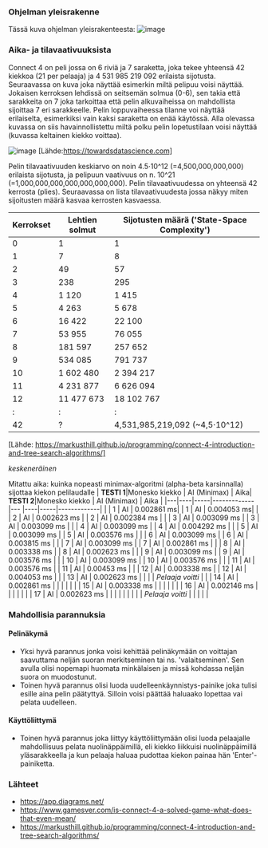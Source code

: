 ### Ohjelman yleisrakenne
Tässä kuva ohjelman yleisrakenteesta:
![image](https://user-images.githubusercontent.com/101586122/206666355-02a0e92a-a7db-4e49-8c82-215186bd4833.png)
 

### Aika- ja tilavaativuuksista
Connect 4 on peli jossa on 6 riviä ja 7 saraketta, joka tekee yhteensä 42 kiekkoa (21 per pelaaja) ja 4 531 985 219 092 erilaista sijotusta. Seuraavassa on kuva joka näyttää esimerkin miltä pelipuu voisi näyttää. Jokaisen kerroksen lehdissä on seitsemän solmua (0-6), sen takia että sarakkeita on 7 joka tarkoittaa että pelin alkuvaiheissa on mahdollista sijoittaa 7 eri sarakkeelle. Pelin loppuvaiheessa tilanne voi näyttää erilaiselta, esimerkiksi vain kaksi saraketta on enää käytössä. Alla olevassa kuvassa on siis havainnollistettu miltä polku pelin lopetustilaan voisi näyttää (kuvassa keltainen kiekko voittaa).

![image](https://user-images.githubusercontent.com/101586122/204755578-27d0e0dc-dc1d-4b6c-9eee-aa76753460cc.png) [Lähde:https://towardsdatascience.com]

Pelin tilavaativuuden keskiarvo on noin 4.5⋅10^12 (=4,500,000,000,000) erilaista sijotusta, ja pelipuun vaativuus on n. 10^21 (=1,000,000,000,000,000,000,000). Pelin tilavaativuudessa on yhteensä 42 kerrosta (plies). Seuraavassa on lista tilavaativuudesta jossa näkyy miten sijoitusten määrä kasvaa kerrosten kasvaessa.

| Kerrokset | Lehtien solmut | Sijotusten määrä ('State-Space Complexity') |
|---|----|---|
| 0 | 1 | 1 |
| 1 | 7 | 8 | 
| 2 | 49 | 57 | 
| 3 |  238 | 295 | 
| 4 | 1 120 | 1 415 | 
| 5 | 4 263 | 5 678 | 
| 6 | 16 422 | 22 100 | 
| 7 | 53 955 | 76 055 | 
| 8 | 181 597 | 257 652 | 
| 9 | 534 085 | 791 737 |
| 10 | 1 602 480 | 2 394 217 |
| 11 | 4 231 877 | 6 626 094 |
| 12 | 11 477 673 | 18 102 767 |
| : | : | : |
| 42 | ? | 4,531,985,219,092 (~4,5⋅10^12) |

[Lähde: https://markusthill.github.io/programming/connect-4-introduction-and-tree-search-algorithms/]

*keskeneräinen*

Mitattu aika: kuinka nopeasti minimax-algoritmi (alpha-beta karsinnalla) sijottaa kiekon pelilaudalle
| **TESTI 1**|Monesko kiekko | AI (Minimax) | Aika| **TESTI 2**|Monesko kiekko | AI (Minimax) | Aika |
|---|----|-----|-------------|--- |----|-----|-------------|
| | 1 | AI | 0.002861 ms|    | 1 | AI | 0.004053 ms|
| | 2 | AI |  0.002623 ms |  | 2 | AI | 0.002384 ms |
| | 3 | AI | 0.003099 ms |   | 3 | AI | 0.003099 ms |
| | 4 | AI | 0.003099 ms |   | 4 | AI |  0.004292 ms |
| | 5 | AI | 0.003099 ms |   | 5 | AI | 0.003576 ms |
| | 6 | AI | 0.003099 ms |   | 6 | AI | 0.003815 ms |
| | 7 | AI | 0.003099 ms |   | 7 | AI |  0.002861 ms |
| | 8 | AI | 0.003338 ms |   | 8 | AI | 0.002623 ms |
| | 9 | AI | 0.003099 ms |   | 9 | AI | 0.003576 ms |
| | 10 | AI | 0.003099 ms |  | 10 | AI | 0.003576 ms |
| | 11 | AI | 0.003576 ms |  | 11 | AI | 0.00453 ms |
| | 12 | AI | 0.003338 ms |  | 12 | AI | 0.004053 ms |
| | 13 | AI | 0.002623 ms |  | | | *Pelaaja voitti* |
| | 14 | AI | 0.002861 ms |  | | | |
| | 15 | AI | 0.003338 ms |  | | | |
| | 16 | AI | 0.002146 ms |  | | | |
| | 17 | AI | 0.002623 ms |  | | | |
| |  |  | *Pelaaja voitti* |   | | | |



### Mahdollisia parannuksia
#### Pelinäkymä
- Yksi hyvä parannus jonka voisi kehittää pelinäkymään on voittajan saavuttama neljän suoran merkitseminen tai ns. 'valaitseminen'. Sen avulla olisi nopemapi huomata minkälaisen ja missä kohdassa neljän suora on muodostunut.
- Toinen hyvä parannus olisi luoda uudelleenkäynnistys-painike joka tulisi esille aina pelin päätyttyä. Silloin voisi päättää haluaako lopettaa vai pelata uudelleen.
#### Käyttöliittymä
- Toinen hyvä parannus joka liittyy käyttöliittymään olisi luoda pelaajalle mahdollisuus pelata nuolinäppäimillä, eli kiekko liikkuisi nuolinäppäimillä
yläsarakkeella ja kun pelaaja haluaa pudottaa kiekon painaa hän 'Enter'-painiketta.


### Lähteet
* https://app.diagrams.net/
* https://www.gamesver.com/is-connect-4-a-solved-game-what-does-that-even-mean/
* https://markusthill.github.io/programming/connect-4-introduction-and-tree-search-algorithms/
